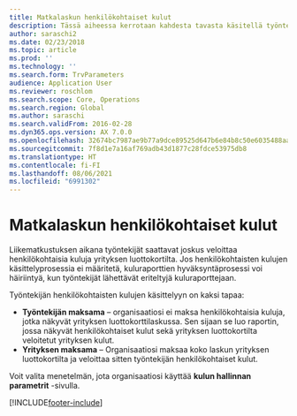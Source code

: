 ```yaml
---
title: Matkalaskun henkilökohtaiset kulut
description: Tässä aiheessa kerrotaan kahdesta tavasta käsitellä työntekijän henkilökohtaisia kuluja Microsoft Dynamics 365 Financessa.
author: saraschi2
ms.date: 02/23/2018
ms.topic: article
ms.prod: ''
ms.technology: ''
ms.search.form: TrvParameters
audience: Application User
ms.reviewer: roschlom
ms.search.scope: Core, Operations
ms.search.region: Global
ms.author: saraschi
ms.search.validFrom: 2016-02-28
ms.dyn365.ops.version: AX 7.0.0
ms.openlocfilehash: 32674bc7987ae9b77a9dce89525d647b6e84b8c50e6035488aafdb6a5dec1642
ms.sourcegitcommit: 7f8d1e7a16af769adb43d1877c28fdce53975db8
ms.translationtype: HT
ms.contentlocale: fi-FI
ms.lasthandoff: 08/06/2021
ms.locfileid: "6991302"
---
```

# <a name="personal-expenses-on-an-expense-report"></a>Matkalaskun henkilökohtaiset kulut

Liikematkustuksen aikana työntekijät saattavat joskus veloittaa henkilökohtaisia kuluja yrityksen luottokortilta. Jos henkilökohtaisten kulujen käsittelyprosessia ei määritetä, kuluraporttien hyväksyntäprosessi voi häiriintyä, kun työntekijät lähettävät eriteltyjä kuluraporttejaan. 

Työntekijän henkilökohtaisten kulujen käsittelyyn on kaksi tapaa:

- **Työntekijän maksama** – organisaatiosi ei maksa henkilökohtaisia kuluja, jotka näkyvät yrityksen luottokorttilaskussa. Sen sijaan se luo raportin, jossa näkyvät henkilökohtaiset kulut sekä yrityksen luottokortilta veloitetut yrityksen kulut.
- **Yrityksen maksama** – Organisaatiosi maksaa koko laskun yrityksen luottokortilta ja veloittaa sitten työntekijän henkilökohtaiset kulut.

Voit valita menetelmän, jota organisaatiosi käyttää **kulun hallinnan parametrit** -sivulla.


[!INCLUDE[footer-include](../includes/footer-banner.md)]